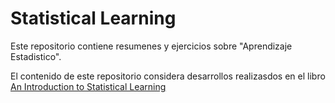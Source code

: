 # Statistical Learning
Este repositorio contiene resumenes y ejercicios sobre "Aprendizaje Estadistico". 

El contenido de este repositorio considera desarrollos realizasdos en el libro [An Introduction to Statistical Learning](https://www.statlearning.com/)
